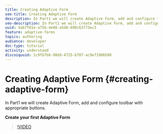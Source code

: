 ```yaml
---
title: Creating Adaptive Form
seo-title: Creating Adaptive Form
description: In Part1 we will create Adaptive Form, add and configure toolbar with appropriate buttons.
seo-description: In Part1 we will create Adaptive Form, add and configure toolbar with appropriate buttons.
uuid: 4ab7f01e-a75b-4e08-a5d8-690c63773ec3
feature: adaptive-forms
topics: authoring
audience: developer
doc-type: tutorial
activity: understand
discoiquuid: 1c9fb7b6-98dd-4725-b787-ac9e71906500
---
```


# Creating Adaptive Form {#creating-adaptive-form}  

In Part1 we will create Adaptive Form, add and configure toolbar with appropriate buttons.

**Create your first Adaptive Form**

>[!VIDEO](https://video.tv.adobe.com/v/22173/quality=9)





